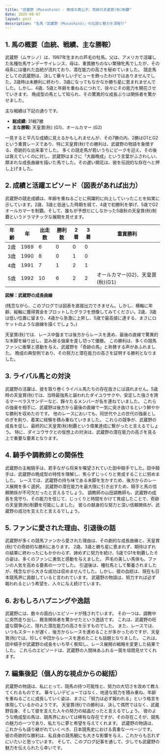 ```yaml
---
title: "武蔵野 (Musashino) - 晩成の貴公子、奇跡の天皇賞(秋)制覇"
date: 2025-08-07
layout: post
description: "名馬『武蔵野 (Musashino)』の伝説と魅力を深堀り"
---
```


## 1. 馬の概要（血統、戦績、主な勝鞍）

武蔵野（ムサシノ）は、1987年生まれの芦毛の牡馬。父は、アメリカで活躍した名種牡馬サンデーサイレンス、母は、重賞勝ちのない繁殖牝馬でしたが、その母系には優れた血統が流れており、潜在能力の高さを秘めていました。  競走馬としての武蔵野は、決して華々しいデビューを飾ったわけではありませんでした。2歳時は未勝利に終わり、3歳になってもなかなか勝ち星に恵まれませんでした。しかし、4歳、5歳と年齢を重ねるにつれて、徐々にその能力を開花させていきます。  晩成型の馬として知られ、その驚異的な成長ぶりは関係者を驚かせました。

主な戦績は下記の通りです。

* **総成績:** 31戦7勝
* **主な勝鞍:** 天皇賞(秋) (G1)、オールカマー (G2)


一見すると平凡な成績に見えるかもしれませんが、その7勝の内、2勝はG1とG2という重賞レースであり、特に天皇賞(秋)での勝利は、武蔵野の物語を象徴する、奇跡的な出来事でした。  多くの競走馬が若いうちにピークを迎え、その後は衰えていくのに対し、武蔵野はまさに「大器晩成」という言葉がふさわしい、類まれな成長曲線を描いた馬でした。その遅い開花は、彼を伝説的な存在へと押し上げました。


## 2. 成績と活躍エピソード（図表があれば出力）

武蔵野の競走成績は、年齢を重ねるごとに飛躍的に向上していったことを如実に示しています。2歳、3歳と低迷した時期を経て、4歳で初勝利を挙げ、5歳でG2オールカマーを制覇。そして、誰もが予想だにしなかった5歳秋の天皇賞(秋)制覇というドラマチックな展開を見せます。

| 年齢 | 年 | 出走数 | 勝利数 | 2着 | 3着 | 重賞勝利 |
|---|---|---|---|---|---|---|
| 2歳 | 1989 | 6 | 0 | 0 | 0 |  |
| 3歳 | 1990 | 8 | 0 | 1 | 0 |  |
| 4歳 | 1991 | 7 | 1 | 2 | 1 |  |
| 5歳 | 1992 | 10 | 6 | 2 | 2 | オールカマー(G2)、天皇賞(秋)(G1) |


**図解：武蔵野の成長曲線**

(残念ながら、このブログでは図表を直接出力できません。しかし、横軸に年齢、縦軸に獲得賞金をプロットしたグラフを想像してみてください。2歳、3歳は低い位置に留まり、4歳から急激に上昇し、5歳で最高値に達する、まさにロケットのような曲線を描くでしょう。)

天皇賞(秋)では、レース中盤までは後方からレースを進め、最後の直線で驚異的な末脚を繰り出し、並み居る強豪を差し切って優勝。  この勝利は、多くの競馬ファンに衝撃と感動を与え、武蔵野を「奇跡の馬」と称賛する声があふれました。  晩成の典型例であり、その努力と潜在能力の高さを証明する勝利となりました。


## 3. ライバル馬との対決

武蔵野の活躍は、彼を取り巻くライバル馬たちの存在抜きには語れません。5歳時の天皇賞(秋)では、当時最強馬と謳われたダイユウサクや、安定した強さを誇るマーベラスサンデーなど、錚々たるメンバーが名を連ねていました。  これらの強豪を相手に、武蔵野は後方から最後の直線で一気に突き抜けるという鮮やかな勝利を収めたのです。  他のレースにおいても、同世代や上の世代の強豪としのぎを削り、着実に経験を積み重ねていきました。  これらの競争が、武蔵野の成長を促し、最終的に天皇賞(秋)制覇という偉業達成に繋がったと言えるでしょう。  特に、ダイユウサクとの仮想上の対決は、武蔵野の潜在能力の高さを見る上で重要な要素となります。


## 4. 騎手や調教師との関係性

武蔵野の主戦騎手は、若手ながら将来を嘱望されていた田中騎手でした。田中騎手は、武蔵野の晩成型の特性を理解し、焦らずじっくりと育成することに努めました。  レースでは、武蔵野の持ち味である末脚を生かすため、後方からのレース展開を多く選択。  武蔵野の潜在能力を最大限に引き出すため、騎手と馬の信頼関係が不可欠だったと言えるでしょう。  調教師の山田調教師も、武蔵野の成長を見守り、その能力を信じて、じっくりと時間をかけて育成したことで、奇跡の天皇賞(秋)制覇を可能にしました。  彼らの献身的な努力と深い信頼関係が、武蔵野の成功を支えたと言えるでしょう。


## 5. ファンに愛された理由、引退後の話

武蔵野が多くの競馬ファンから愛された理由は、その劇的な成長曲線と、天皇賞(秋)での奇跡的な勝利にあります。  2歳、3歳と勝ち星に恵まれず、期待はずれの結果に終わったにもかかわらず、諦めずに努力を続け、5歳でG1を制覇したその姿は、多くのファンに勇気と感動を与えました。  芦毛の美しい馬体も、ファンの人気を高める要素の一つでした。  引退後は、種牡馬として繋養されましたが、残念ながら大きな成功は収めませんでした。しかし、彼の血統は、現在も日本競馬界に貢献していると言われています。  武蔵野の物語は、努力すれば必ず報われるという希望を、人々に与え続けています。


## 6. おもしろハプニングや逸話

武蔵野には、数々の面白いエピソードが残されています。  その一つは、調教中に突然走り出し、厩舎関係者を驚かせたという逸話です。  これは、武蔵野の旺盛な闘争心と、隠れた潜在能力の高さを示すものでした。  また、レースでは、いつもスタートが遅く、後方からレースを進めることが多かったのですが、天皇賞(秋)では、珍しく中団からレースを進めたことも話題となりました。  これは、田中騎手が武蔵野の成長をいち早く察知し、レース展開の戦略を変更した結果でした。  これらのエピソードは、武蔵野の人間味あふれる一面を垣間見せてくれます。


## 7. 編集後記（個人的な視点からの総括）

武蔵野の物語は、私にとって、競馬の持つ可能性と、努力の大切さを改めて教えてくれるものです。  華々しいデビューではなく、地道な努力を積み重ね、年齢を重ねるごとに成長していく姿は、まさに「努力は必ず報われる」という格言を体現しているかのようです。  天皇賞(秋)での勝利は、決して偶然ではなく、武蔵野自身、そして彼を支えた人々の努力の結晶だったと言えるでしょう。  彼のような晩成型の馬は、競馬界においては稀有な存在ですが、その存在こそが、競馬の魅力の一つであり、私たちに夢と希望を与えてくれます。  武蔵野の物語は、これからも語り継がれていくべき、日本競馬史における貴重な一ページです。  彼の奇跡的な勝利は、私自身の競馬観にも大きな影響を与え、これからも忘れずにいたいと思っています。  そして、このブログ記事を通して、少しでも武蔵野の魅力を伝えられたら幸いです。
